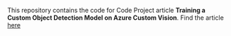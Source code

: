 This repository contains the code for Code Project article **Training a Custom Object Detection Model on Azure Custom Vision**. Find the article [here](https://www.codeproject.com/Articles/5326981/Training-a-Custom-Object-Detection-Model-on-Azure)
